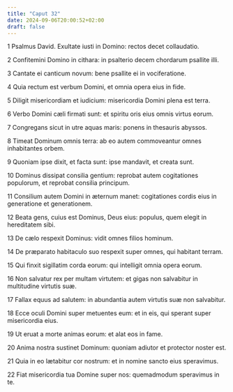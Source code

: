```yaml
---
title: "Caput 32"
date: 2024-09-06T20:00:52+02:00
draft: false
---
```



1 Psalmus David. Exultate iusti in Domino: rectos decet collaudatio.

2 Confitemini Domino in cithara: in psalterio decem chordarum psallite illi.

3 Cantate ei canticum novum: bene psallite ei in vociferatione.

4 Quia rectum est verbum Domini, et omnia opera eius in fide.

5 Diligit misericordiam et iudicium: misericordia Domini plena est terra.

6 Verbo Domini cæli firmati sunt: et spiritu oris eius omnis virtus eorum.

7 Congregans sicut in utre aquas maris: ponens in thesauris abyssos.

8 Timeat Dominum omnis terra: ab eo autem commoveantur omnes inhabitantes orbem.

9 Quoniam ipse dixit, et facta sunt: ipse mandavit, et creata sunt.

10 Dominus dissipat consilia gentium: reprobat autem cogitationes populorum, et reprobat consilia principum.

11 Consilium autem Domini in æternum manet: cogitationes cordis eius in generatione et generationem.

12 Beata gens, cuius est Dominus, Deus eius: populus, quem elegit in hereditatem sibi.

13 De cælo respexit Dominus: vidit omnes filios hominum.

14 De præparato habitaculo suo respexit super omnes, qui habitant terram.

15 Qui finxit sigillatim corda eorum: qui intelligit omnia opera eorum.

16 Non salvatur rex per multam virtutem: et gigas non salvabitur in multitudine virtutis suæ.

17 Fallax equus ad salutem: in abundantia autem virtutis suæ non salvabitur.

18 Ecce oculi Domini super metuentes eum: et in eis, qui sperant super misericordia eius.

19 Ut eruat a morte animas eorum: et alat eos in fame.

20 Anima nostra sustinet Dominum: quoniam adiutor et protector noster est.

21 Quia in eo lætabitur cor nostrum: et in nomine sancto eius speravimus.

22 Fiat misericordia tua Domine super nos: quemadmodum speravimus in te.

